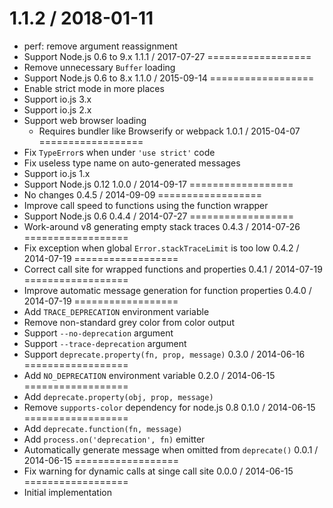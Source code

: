 1.1.2 / 2018-01-11
==================
  * perf: remove argument reassignment
  * Support Node.js 0.6 to 9.x
1.1.1 / 2017-07-27
==================
  * Remove unnecessary `Buffer` loading
  * Support Node.js 0.6 to 8.x
1.1.0 / 2015-09-14
==================
  * Enable strict mode in more places
  * Support io.js 3.x
  * Support io.js 2.x
  * Support web browser loading
    - Requires bundler like Browserify or webpack
1.0.1 / 2015-04-07
==================
  * Fix `TypeError`s when under `'use strict'` code
  * Fix useless type name on auto-generated messages
  * Support io.js 1.x
  * Support Node.js 0.12
1.0.0 / 2014-09-17
==================
  * No changes
0.4.5 / 2014-09-09
==================
  * Improve call speed to functions using the function wrapper
  * Support Node.js 0.6
0.4.4 / 2014-07-27
==================
  * Work-around v8 generating empty stack traces
0.4.3 / 2014-07-26
==================
  * Fix exception when global `Error.stackTraceLimit` is too low
0.4.2 / 2014-07-19
==================
  * Correct call site for wrapped functions and properties
0.4.1 / 2014-07-19
==================
  * Improve automatic message generation for function properties
0.4.0 / 2014-07-19
==================
  * Add `TRACE_DEPRECATION` environment variable
  * Remove non-standard grey color from color output
  * Support `--no-deprecation` argument
  * Support `--trace-deprecation` argument
  * Support `deprecate.property(fn, prop, message)`
0.3.0 / 2014-06-16
==================
  * Add `NO_DEPRECATION` environment variable
0.2.0 / 2014-06-15
==================
  * Add `deprecate.property(obj, prop, message)`
  * Remove `supports-color` dependency for node.js 0.8
0.1.0 / 2014-06-15
==================
  * Add `deprecate.function(fn, message)`
  * Add `process.on('deprecation', fn)` emitter
  * Automatically generate message when omitted from `deprecate()`
0.0.1 / 2014-06-15
==================
  * Fix warning for dynamic calls at singe call site
0.0.0 / 2014-06-15
==================
  * Initial implementation
